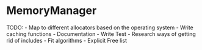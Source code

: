 # MemoryManager

TODO: 
    - Map to different allocators based on the operating system
    - Write caching functions
    - Documentation
    - Write Test
    - Research ways of getting rid of includes
    - Fit algorithms
    - Explicit Free list